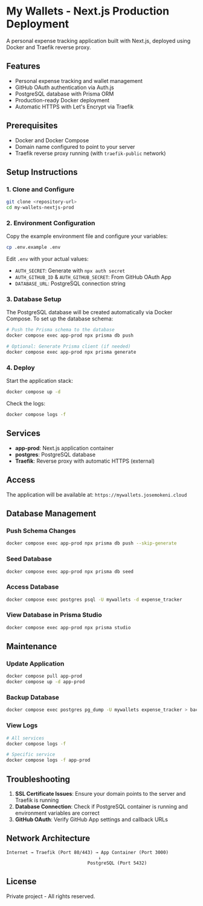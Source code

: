 # My Wallets - Next.js Production Deployment

A personal expense tracking application built with Next.js, deployed using Docker and Traefik reverse proxy.

## Features

- Personal expense tracking and wallet management
- GitHub OAuth authentication via Auth.js
- PostgreSQL database with Prisma ORM
- Production-ready Docker deployment
- Automatic HTTPS with Let's Encrypt via Traefik

## Prerequisites

- Docker and Docker Compose
- Domain name configured to point to your server
- Traefik reverse proxy running (with `traefik-public` network)

## Setup Instructions

### 1. Clone and Configure

```bash
git clone <repository-url>
cd my-wallets-nextjs-prod
```

### 2. Environment Configuration

Copy the example environment file and configure your variables:

```bash
cp .env.example .env
```

Edit `.env` with your actual values:

- `AUTH_SECRET`: Generate with `npx auth secret`
- `AUTH_GITHUB_ID` & `AUTH_GITHUB_SECRET`: From GitHub OAuth App
- `DATABASE_URL`: PostgreSQL connection string

### 3. Database Setup

The PostgreSQL database will be created automatically via Docker Compose. To set up the database schema:

```bash
# Push the Prisma schema to the database
docker compose exec app-prod npx prisma db push

# Optional: Generate Prisma client (if needed)
docker compose exec app-prod npx prisma generate
```

### 4. Deploy

Start the application stack:

```bash
docker compose up -d
```

Check the logs:

```bash
docker compose logs -f
```

## Services

- **app-prod**: Next.js application container
- **postgres**: PostgreSQL database
- **Traefik**: Reverse proxy with automatic HTTPS (external)

## Access

The application will be available at: `https://mywallets.josemokeni.cloud`

## Database Management

### Push Schema Changes

```bash
docker compose exec app-prod npx prisma db push --skip-generate
```

### Seed Database

```bash
docker compose exec app-prod npx prisma db seed
```

### Access Database

```bash
docker compose exec postgres psql -U mywallets -d expense_tracker
```

### View Database in Prisma Studio

```bash
docker compose exec app-prod npx prisma studio
```

## Maintenance

### Update Application

```bash
docker compose pull app-prod
docker compose up -d app-prod
```

### Backup Database

```bash
docker compose exec postgres pg_dump -U mywallets expense_tracker > backup.sql
```

### View Logs

```bash
# All services
docker compose logs -f

# Specific service
docker compose logs -f app-prod
```

## Troubleshooting

1. **SSL Certificate Issues**: Ensure your domain points to the server and Traefik is running
2. **Database Connection**: Check if PostgreSQL container is running and environment variables are correct
3. **GitHub OAuth**: Verify GitHub App settings and callback URLs

## Network Architecture

```
Internet → Traefik (Port 80/443) → App Container (Port 3000)
                                  ↓
                              PostgreSQL (Port 5432)
```

## License

Private project - All rights reserved.
